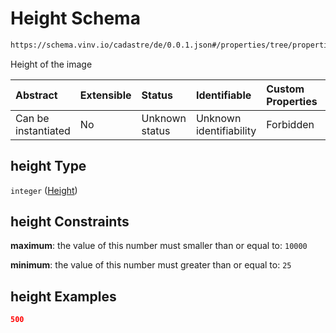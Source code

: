 # Height Schema

```txt
https://schema.vinv.io/cadastre/de/0.0.1.json#/properties/tree/properties/crown/properties/image_crown/properties/height
```

Height of the image

| Abstract            | Extensible | Status         | Identifiable            | Custom Properties | Additional Properties | Access Restrictions | Defined In                                                                                                                 |
| :------------------ | :--------- | :------------- | :---------------------- | :---------------- | :-------------------- | :------------------ | :------------------------------------------------------------------------------------------------------------------------- |
| Can be instantiated | No         | Unknown status | Unknown identifiability | Forbidden         | Allowed               | none                | [dereferenced.doc.json\*](../../../../../../vinv-schemas/vinv-tree/out/0.0.1/dereferenced.doc.json "open original schema") |

## height Type

`integer` ([Height](dereferenced-properties-baum-daten-properties-crown-properties-image-of-the-trunk-properties-height.md))

## height Constraints

**maximum**: the value of this number must smaller than or equal to: `10000`

**minimum**: the value of this number must greater than or equal to: `25`

## height Examples

```json
500
```
